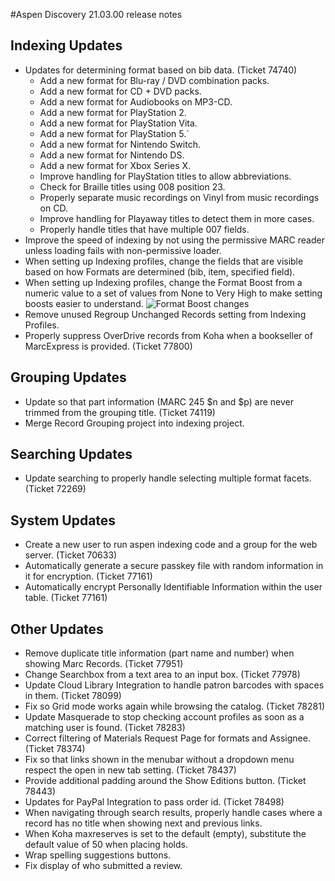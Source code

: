 #Aspen Discovery 21.03.00 release notes

## Indexing Updates 
- Updates for determining format based on bib data. (Ticket 74740)
  - Add a new format for Blu-ray / DVD combination packs.
  - Add a new format for CD + DVD packs.
  - Add a new format for Audiobooks on MP3-CD.
  - Add a new format for PlayStation 2.
  - Add a new format for PlayStation Vita.
  - Add a new format for PlayStation 5.`
  - Add a new format for Nintendo Switch. 
  - Add a new format for Nintendo DS. 
  - Add a new format for Xbox Series X. 
  - Improve handling for PlayStation titles to allow abbreviations. 
  - Check for Braille titles using 008 position 23.
  - Properly separate music recordings on Vinyl from music recordings on CD.
  - Improve handling for Playaway titles to detect them in more cases. 
  - Properly handle titles that have multiple 007 fields. 
- Improve the speed of indexing by not using the permissive MARC reader unless loading fails with non-permissive loader. 
- When setting up Indexing profiles, change the fields that are visible based on how Formats are determined (bib, item, specified field). 
- When setting up Indexing profiles, change the Format Boost from a numeric value to a set of values from None to Very High to make setting boosts easier to understand. 
  ![Format Boost changes](/release_notes/images/21_03_00_format_boosting.png)
- Remove unused Regroup Unchanged Records setting from Indexing Profiles. 
- Properly suppress OverDrive records from Koha when a bookseller of MarcExpress is provided. (Ticket 77800) 

## Grouping Updates
- Update so that part information (MARC 245 $n and $p) are never trimmed from the grouping title.  (Ticket 74119)
- Merge Record Grouping project into indexing project. 

## Searching Updates
- Update searching to properly handle selecting multiple format facets. (Ticket 72269)

## System Updates
- Create a new user to run aspen indexing code and a group for the web server. (Ticket 70633)
- Automatically generate a secure passkey file with random information in it for encryption. (Ticket 77161)
- Automatically encrypt Personally Identifiable Information within the user table. (Ticket 77161)

## Other Updates
- Remove duplicate title information (part name and number) when showing Marc Records. (Ticket 77951)
- Change Searchbox from a text area to an input box. (Ticket 77978)
- Update Cloud Library Integration to handle patron barcodes with spaces in them.  (Ticket 78099)
- Fix so Grid mode works again while browsing the catalog. (Ticket 78281)
- Update Masquerade to stop checking account profiles as soon as a matching user is found. (Ticket 78283)
- Correct filtering of Materials Request Page for formats and Assignee. (Ticket 78374)
- Fix so that links shown in the menubar without a dropdown menu respect the open in new tab setting. (Ticket 78437)
- Provide additional padding around the Show Editions button. (Ticket 78443)
- Updates for PayPal Integration to pass order id. (Ticket 78498)
- When navigating through search results, properly handle cases where a record has no title when showing next and previous links.
- When Koha maxreserves is set to the default (empty), substitute the default value of 50 when placing holds. 
- Wrap spelling suggestions buttons.
- Fix display of who submitted a review.